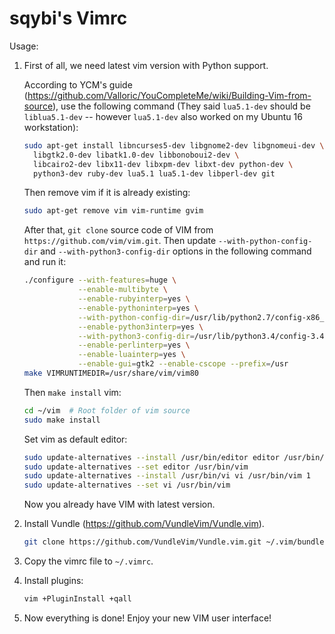 sqybi's Vimrc
=============

Usage:
1. First of all, we need latest vim version with Python support.

   According to YCM's guide (https://github.com/Valloric/YouCompleteMe/wiki/Building-Vim-from-source),
   use the following command (They said `lua5.1-dev` should be `liblua5.1-dev`
   -- however `lua5.1-dev` also worked on my Ubuntu 16 workstation):

   ```sh
   sudo apt-get install libncurses5-dev libgnome2-dev libgnomeui-dev \
     libgtk2.0-dev libatk1.0-dev libbonoboui2-dev \
     libcairo2-dev libx11-dev libxpm-dev libxt-dev python-dev \
     python3-dev ruby-dev lua5.1 lua5.1-dev libperl-dev git
   ```

   Then remove vim if it is already existing:

   ```sh
   sudo apt-get remove vim vim-runtime gvim
   ```

   After that, `git clone` source code of VIM from `https://github.com/vim/vim.git`.
   Then update `--with-python-config-dir` and `--with-python3-config-dir` options
   in the following command and run it:
   
   ```sh
   ./configure --with-features=huge \
               --enable-multibyte \
               --enable-rubyinterp=yes \
               --enable-pythoninterp=yes \
               --with-python-config-dir=/usr/lib/python2.7/config-x86_64-linux-gnu \
               --enable-python3interp=yes \
               --with-python3-config-dir=/usr/lib/python3.4/config-3.4m-x86_64-linux-gnu \
               --enable-perlinterp=yes \
               --enable-luainterp=yes \
               --enable-gui=gtk2 --enable-cscope --prefix=/usr
   make VIMRUNTIMEDIR=/usr/share/vim/vim80
   ```

   Then `make install` vim:
 
   ```sh
   cd ~/vim  # Root folder of vim source
   sudo make install
   ```

   Set vim as default editor:

   ```sh
   sudo update-alternatives --install /usr/bin/editor editor /usr/bin/vim 1
   sudo update-alternatives --set editor /usr/bin/vim
   sudo update-alternatives --install /usr/bin/vi vi /usr/bin/vim 1
   sudo update-alternatives --set vi /usr/bin/vim
   ```

   Now you already have VIM with latest version.

2. Install Vundle (https://github.com/VundleVim/Vundle.vim).

   ```sh
   git clone https://github.com/VundleVim/Vundle.vim.git ~/.vim/bundle/Vundle.vim
   ```

3. Copy the vimrc file to `~/.vimrc`.

4. Install plugins:

   ```sh
   vim +PluginInstall +qall
   ```
5. Now everything is done! Enjoy your new VIM user interface!
